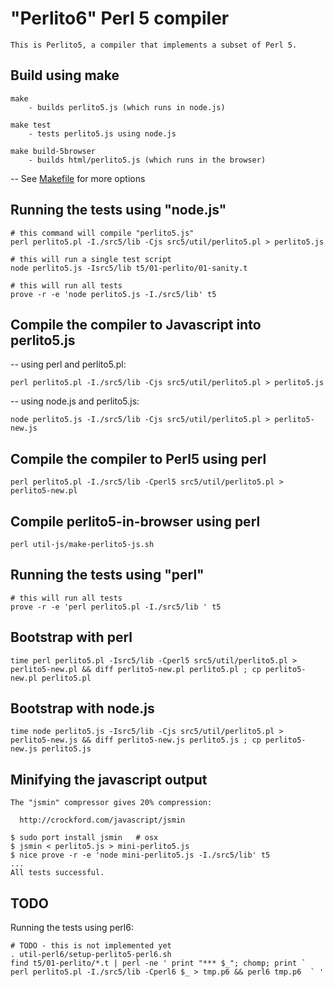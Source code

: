 "Perlito6" Perl 5 compiler
==========================

    This is Perlito5, a compiler that implements a subset of Perl 5.
    
Build using make
----------------

    make
        - builds perlito5.js (which runs in node.js)

    make test
        - tests perlito5.js using node.js

    make build-5browser
        - builds html/perlito5.js (which runs in the browser)

-- See [Makefile](Makefile) for more options


Running the tests using "node.js"
---------------------------------

    # this command will compile "perlito5.js"
    perl perlito5.pl -I./src5/lib -Cjs src5/util/perlito5.pl > perlito5.js

    # this will run a single test script
    node perlito5.js -Isrc5/lib t5/01-perlito/01-sanity.t

    # this will run all tests
    prove -r -e 'node perlito5.js -I./src5/lib' t5


Compile the compiler to Javascript into perlito5.js
---------------------------------------------------

-- using perl and perlito5.pl:

    perl perlito5.pl -I./src5/lib -Cjs src5/util/perlito5.pl > perlito5.js

-- using node.js and perlito5.js:

    node perlito5.js -I./src5/lib -Cjs src5/util/perlito5.pl > perlito5-new.js

Compile the compiler to Perl5 using perl
----------------------------------------

    perl perlito5.pl -I./src5/lib -Cperl5 src5/util/perlito5.pl > perlito5-new.pl

Compile perlito5-in-browser using perl
--------------------------------------

    perl util-js/make-perlito5-js.sh


Running the tests using "perl"
------------------------------

    # this will run all tests
    prove -r -e 'perl perlito5.pl -I./src5/lib ' t5


Bootstrap with perl
-------------------

    time perl perlito5.pl -Isrc5/lib -Cperl5 src5/util/perlito5.pl > perlito5-new.pl && diff perlito5-new.pl perlito5.pl ; cp perlito5-new.pl perlito5.pl

Bootstrap with node.js
----------------------

    time node perlito5.js -Isrc5/lib -Cjs src5/util/perlito5.pl > perlito5-new.js && diff perlito5-new.js perlito5.js ; cp perlito5-new.js perlito5.js


Minifying the javascript output
-------------------------------

    The "jsmin" compressor gives 20% compression:
    
      http://crockford.com/javascript/jsmin
    
    $ sudo port install jsmin   # osx
    $ jsmin < perlito5.js > mini-perlito5.js
    $ nice prove -r -e 'node mini-perlito5.js -I./src5/lib' t5
    ...
    All tests successful.


TODO
----

Running the tests using perl6:

    # TODO - this is not implemented yet
    . util-perl6/setup-perlito5-perl6.sh
    find t5/01-perlito/*.t | perl -ne ' print "*** $_"; chomp; print ` perl perlito5.pl -I./src5/lib -Cperl6 $_ > tmp.p6 && perl6 tmp.p6  ` '



